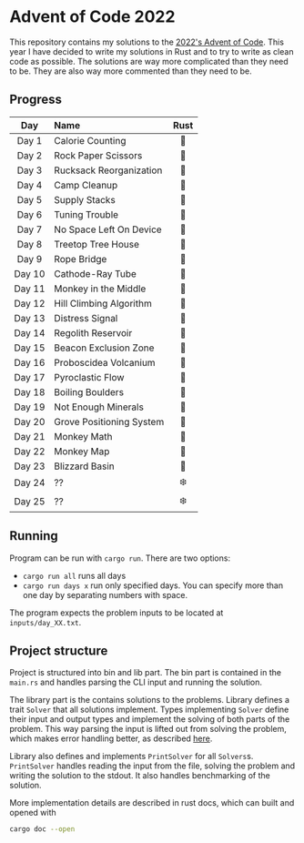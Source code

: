 # Advent of Code 2022

This repository contains my solutions to the [2022's Advent of Code](https://adventofcode.com/2022).
This year I have decided to write my solutions in Rust and to try to write as clean code as possible. The solutions are
way more complicated than they need to be. They are also way more commented than they need to be.

## Progress

|  Day   | Name                     | Rust |
|:------:|:-------------------------|:----:|
| Day 1  | Calorie Counting         |  🎄  |
| Day 2  | Rock Paper Scissors      |  🎄  |
| Day 3  | Rucksack Reorganization  |  🎄  |
| Day 4  | Camp Cleanup             |  🎄  |
| Day 5  | Supply Stacks            |  🎄  |
| Day 6  | Tuning Trouble           |  🎄  |
| Day 7  | No Space Left On Device  |  🎄  |
| Day 8  | Treetop Tree House       |  🎄  |
| Day 9  | Rope Bridge              |  🎄  |
| Day 10 | Cathode-Ray Tube         |  🎄  |
| Day 11 | Monkey in the Middle     |  🎄  |
| Day 12 | Hill Climbing Algorithm  |  🎄  |
| Day 13 | Distress Signal          |  🎄  |
| Day 14 | Regolith Reservoir       |  🎄  |
| Day 15 | Beacon Exclusion Zone    |  🎄  |
| Day 16 | Proboscidea Volcanium    |  🎄  |
| Day 17 | Pyroclastic Flow         |  🎄  |
| Day 18 | Boiling Boulders         |  🎄  |
| Day 19 | Not Enough Minerals      |  🎄  |
| Day 20 | Grove Positioning System |  🎄  |
| Day 21 | Monkey Math              |  🎄  |
| Day 22 | Monkey Map               |  🎄  |
| Day 23 | Blizzard Basin           |  🎄  |
| Day 24 | ??                       |  ❄️  |
| Day 25 | ??                       |  ❄️  |

## Running

Program can be run with `cargo run`. There are two options:

- `cargo run all` runs all days
- `cargo run days x` run only specified days. You can specify more than one day by separating numbers with space.

The program expects the problem inputs to be located at `inputs/day_XX.txt`.

## Project structure

Project is structured into bin and lib part. The bin part is contained in the `main.rs` and handles parsing the CLI
input and running the solution.

The library part is the contains solutions to the problems. Library defines a trait `Solver` that all
solutions implement. Types implementing `Solver` define their input and output types and implement the solving of both
parts of the problem. This way parsing the input is lifted out from solving the problem, which makes error handling
better, as described [here](https://mmapped.blog/posts/12-rust-error-handling.html#lift-input-validation).

Library also defines and implements `PrintSolver` for all `Solvers`s. `PrintSolver` handles reading the input from the
file, solving the problem and writing the solution to the stdout. It also handles benchmarking of the solution.

More implementation details are described in rust docs, which can built and opened with

```bash
cargo doc --open
```
